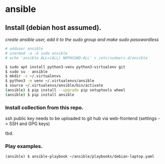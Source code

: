 # ansible

## Install (debian host assumed).
*create ansible user, add it to the sudo group and make sudo passwordless*
```bash
# adduser ansible
# usermod -a -G sudo ansible
# echo 'ansible ALL=(ALL) NOPASSWD:ALL' > /etc/sudoers.d/ansible
```
```bash
$ sudo apt install python3-venv python3-virtualenv git
$ sudo su - ansible
$ mkdir -v ~/.virtualenvs
$ python3 -m venv ~/.virtualenvs/ansible
$ source ~/.virtualenvs/ansible/bin/activate
(ansible) $ pip install --upgrade pip setuptools wheel
(ansible) $ pip install ansible
```
### Install collection from this repo.

ssh public key needs to be uploaded to git hub via web-frontend (settings -> SSH and GPG keys)

tbd.

### Play examples.
```
(ansible) $ ansible-playbook ~/ansible/playbooks/debian-laptop.yaml
```
